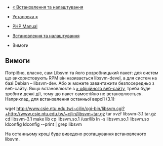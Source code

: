 - [« Встановлення та налаштування](svm.setup.md)
- [Установка »](svm.installation.md)

- [PHP Manual](index.md)
- [Встановлення та налаштування](svm.setup.md)
- Вимоги

## Вимоги

Потрібно, власне, сам Libsvm та його розробницький пакет: для систем
що використовують RPM він називається libsvm-devel, а для систем на базі
Debian – libsvm-dev. Або ж можете завантажити безпосередньо з веб-сайту. Якщо
встановлюєте з [» офіційного
веб-сайту](http://www.csie.ntu.edu.tw/~cjlin/libsvm), треба буде
зробити деякі дії, тому що пакет самостійно не
встановлюється. Наприклад, для встановлення останньої версії (3.1):

wget http://www.csie.ntu.edu.tw/~cjlin/cgi-bin/libsvm.cgi?+http://www.csie.ntu.edu.tw/~cjlin/libsvm+tar.gz
tar xvzf libsvm-3.1.tar.gz
cd libsvm-3.1
make lib
cp libsvm.so.1 /usr/lib
ln -s libsvm.so.1 libsvm.so
ldconfig
ldconfig --print | grep libsvm

На останньому кроці буде виведено розташування встановленого libsvm.
